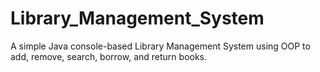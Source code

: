 # Library_Management_System
A simple Java console-based Library Management System using OOP to add, remove, search, borrow, and return books.

